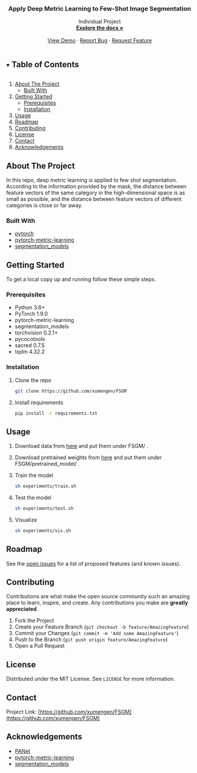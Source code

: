 <!-- PROJECT LOGO -->
<br />
<p align="center">
  <h3 align="center">Apply Deep Metric Learning to Few-Shot Image Segmentation</h3>

  <p align="center">
    Individual Project
    <br />
    <a href="https://github.com/xumengen/FSGM"><strong>Explore the docs »</strong></a>
    <br />
    <br />
    <a href="https://github.com/xumengen/FSGM">View Demo</a>
    ·
    <a href="https://github.com/xumengen/FSGM/issues">Report Bug</a>
    ·
    <a href="https://github.com/xumengen/FSGM/issues">Request Feature</a>

</p>



<!-- TABLE OF CONTENTS -->
<details open="open">
  <summary><h2 style="display: inline-block">Table of Contents</h2></summary>
  <ol>
    <li>
      <a href="#about-the-project">About The Project</a>
      <ul>
        <li><a href="#built-with">Built With</a></li>
      </ul>
    </li>
    <li>
      <a href="#getting-started">Getting Started</a>
      <ul>
        <li><a href="#prerequisites">Prerequisites</a></li>
        <li><a href="#installation">Installation</a></li>
      </ul>
    </li>
    <li><a href="#usage">Usage</a></li>
    <li><a href="#roadmap">Roadmap</a></li>
    <li><a href="#contributing">Contributing</a></li>
    <li><a href="#license">License</a></li>
    <li><a href="#contact">Contact</a></li>
    <li><a href="#acknowledgements">Acknowledgements</a></li>
  </ol>
</details>



<!-- ABOUT THE PROJECT -->
## About The Project
In this repo, deep metric learning is applied to few shot segmentation. According to the information provided by the mask, the distance between feature vectors of the same category in the high-dimensional space is as small as possible, and the distance between feature vectors of different categories is close or far away.


### Built With

* [pytorch](https://pytorch.org/)
* [pytorch-metric-learning](https://github.com/KevinMusgrave/pytorch-metric-learning)
* [segmentation_models](https://github.com/qubvel/segmentation_models)



<!-- GETTING STARTED -->
## Getting Started

To get a local copy up and running follow these simple steps.

### Prerequisites

* Python 3.6+
* PyTorch 1.9.0
* pytorch-metric-learning
* segmentation_models
* torchvision 0.2.1+
* pycocotools
* sacred 0.7.5
* tqdm 4.32.2

### Installation

1. Clone the repo
   ```sh
   git clone https://github.com/xumengen/FSGM
   ```
2. Install requirements
   ```sh
   pip install -r requirements.txt
   ```


<!-- USAGE EXAMPLES -->
## Usage

1. Download data from [here]() and put them under FSGM/ .

2. Download pretrained weights from [here]() and put them under FSGM/pretrained_model/ .

3. Train the model
    ```sh
    sh experiments/train.sh
    ```

4. Test the model
    ```sh
    sh experiments/test.sh
    ```

5. Visualize
   ``` sh
   sh experiments/vis.sh
   ```


<!-- ROADMAP -->
## Roadmap

See the [open issues](https://github.com/xumengen/FSGM/issues) for a list of proposed features (and known issues).


<!-- CONTRIBUTING -->
## Contributing

Contributions are what make the open source community such an amazing place to learn, inspire, and create. Any contributions you make are **greatly appreciated**.

1. Fork the Project
2. Create your Feature Branch (`git checkout -b feature/AmazingFeature`)
3. Commit your Changes (`git commit -m 'Add some AmazingFeature'`)
4. Push to the Branch (`git push origin feature/AmazingFeature`)
5. Open a Pull Request


<!-- LICENSE -->
## License

Distributed under the MIT License. See `LICENSE` for more information.



<!-- CONTACT -->
## Contact

Project Link: [https://github.com/xumengen/FSGM](https://github.com/xumengen/FSGM)



<!-- ACKNOWLEDGEMENTS -->
## Acknowledgements

* [PANet](https://github.com/xumengen/PANet)
* [pytorch-metric-learning](https://github.com/KevinMusgrave/pytorch-metric-learning)
* [segmentation_models](https://github.com/qubvel/segmentation_models)